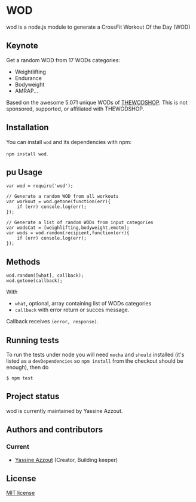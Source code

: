 WOD
=========

wod is a node.js module to generate a CrossFit Workout Of the Day (WOD)

Keynote
-------

Get a random WOD from 17 WODs categories:

* 	Weightlifting
*   Endurance
*   Bodyweight
*   AMRAP...

Based on the awesome 5.071 unique WODs of <a href="http://www.wodshop.org/wods.html">THEWODSHOP</a>.
This is not sponsored, supported, or affiliated with THEWODSHOP.

Installation
------------

You can install `wod` and its dependencies with npm: 

`npm install wod`.

pu
Usage
-----
	var wod = require('wod');	

	// Generate a random WOD from all workouts
	var workout = wod.getone(function(err){
		if (err) console.log(err);
	});
	
	// Generate a list of random WODs from input categories
	var wodsCat = [weighlifting,bodyweight,emotm];
	var wods = wod.random(recipient,function(err){
		if (err) console.log(err);
	});

Methods
-------

	wod.random([what], callback);
	wod.getone(callback);

With 

* `what`, optional, array containing list of WODs categories
* `callback` with error return or succes message.

 
Callback receives `(error, response)`.


Running tests
-------------

To run the tests under node you will need `mocha` and `should` installed (it's listed as a
`devDependencies` so `npm install` from the checkout should be enough), then do

    $ npm test

Project status
--------------
wod is currently maintained by Yassine Azzout.


Authors and contributors
------------------------
### Current
* [Yassine Azzout][] (Creator, Building keeper)

[Yassine Azzout]: http://www.92bondstreet.com


License
-------
[MIT license](http://www.opensource.org/licenses/Mit)
